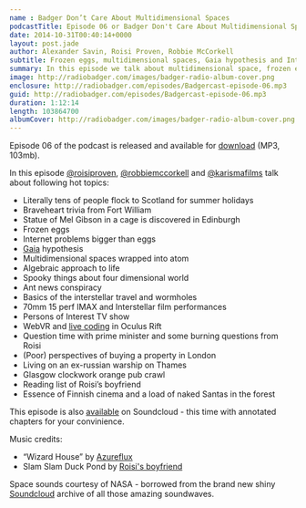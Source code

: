 ```yaml
---
name : Badger Don’t Care About Multidimensional Spaces
podcastTitle: Episode 06 or Badger Don't Care About Multidimensional Spaces Wrapped Into Atom
date: 2014-10-31T00:40:14+0000
layout: post.jade
author: Alexander Savin, Roisi Proven, Robbie McCorkell
subtitle: Frozen eggs, multidimensional spaces, Gaia hypothesis and Interstellar performances on 70mm 15 perf film
summary: In this episode we talk about multidimensional space, frozen egg perks at Google, Gaia hypothesis, special performances of the Interstellar film on film, WebVR livecoding experience, and statue of Mel Gibson in a cage in Edinburgh.
image: http://radiobadger.com/images/badger-radio-album-cover.png
enclosure: http://radiobadger.com/episodes/Badgercast-episode-06.mp3
guid: http://radiobadger.com/episodes/Badgercast-episode-06.mp3
duration: 1:12:14
length: 103864700
albumCover: http://radiobadger.com/images/badger-radio-album-cover.png
---
```


Episode 06 of the podcast is released and available for [download](http://radiobadger.com/episodes/Badgercast-episode-06.mp3) (MP3, 103mb).

In this episode [@roisiproven](https://twitter.com/roisiproven), [@robbiemccorkell](https://twitter.com/robbiemccorkell) and [@karismafilms](https://twitter.com/karismafilms) talk about following hot topics:

* Literally tens of people flock to Scotland for summer holidays
* Braveheart trivia from Fort William
* Statue of Mel Gibson in a cage is discovered in Edinburgh
* Frozen eggs
* Internet problems bigger than eggs
* [Gaia](http://en.wikipedia.org/wiki/Gaia_hypothesis) hypothesis
* Multidimensional spaces wrapped into atom
* Algebraic approach to life
* Spooky things about four dimensional world
* Ant news conspiracy
* Basics of the interstellar travel and wormholes
* 70mm 15 perf IMAX and Interstellar film performances
* Persons of Interest TV show
* WebVR and [live coding](https://www.youtube.com/watch?v=db-7J5OaSag) in Oculus Rift
* Question time with prime minister and some burning questions from Roisi
* (Poor) perspectives of buying a property in London
* Living on an ex-russian warship on Thames
* Glasgow clockwork orange pub crawl
* Reading list of Roisi’s boyfriend
* Essence of Finnish cinema and a load of naked Santas in the forest

This episode is also [available](https://soundcloud.com/karismafilms/radio-badger-podcast-episode-06) on Soundcloud - this time with annotated chapters for your convinience.

Music credits:
* “Wizard House” by [Azureflux](http://freemusicarchive.org/music/Azureflux/Mean_Machine/01_azureflux_-_wizard_house)
* Slam Slam Duck Pond by [Roisi's boyfriend](https://twitter.com/hexcra)

Space sounds courtesy of NASA - borrowed from the brand new shiny [Soundcloud](https://soundcloud.com/nasa/) archive of all those amazing soundwaves.

